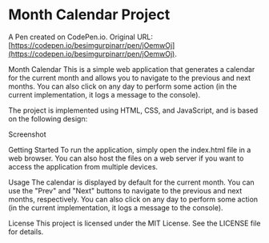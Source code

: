 # Month Calendar Project

A Pen created on CodePen.io. Original URL: [https://codepen.io/besimgurpinarr/pen/jOemwOj](https://codepen.io/besimgurpinarr/pen/jOemwOj).

Month Calendar
This is a simple web application that generates a calendar for the current month and allows you to navigate to the previous and next months. You can also click on any day to perform some action (in the current implementation, it logs a message to the console).

The project is implemented using HTML, CSS, and JavaScript, and is based on the following design:

Screenshot

Getting Started
To run the application, simply open the index.html file in a web browser. You can also host the files on a web server if you want to access the application from multiple devices.

Usage
The calendar is displayed by default for the current month. You can use the "Prev" and "Next" buttons to navigate to the previous and next months, respectively. You can also click on any day to perform some action (in the current implementation, it logs a message to the console).

License
This project is licensed under the MIT License. See the LICENSE file for details.
